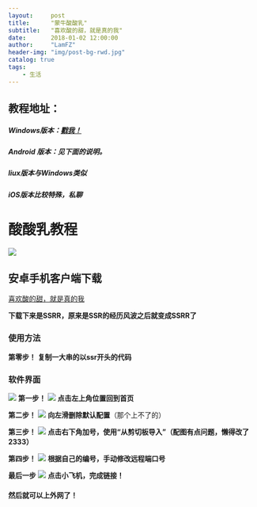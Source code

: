 ```yaml
---
layout:     post
title:      "蒙牛酸酸乳"
subtitle:   "喜欢酸的甜，就是真的我"
date:       2018-01-02 12:00:00
author:     "LamFZ"
header-img: "img/post-bg-rwd.jpg"
catalog: true
tags:
    - 生活
---
```




## 教程地址：
##### Windows版本：[戳我！](https://doub.bid/ss-jc10/)
##### Android 版本：见下面的说明。
##### liux版本与Windows类似
##### iOS版本比较特殊，私聊















##
# 酸酸乳教程
![](https://timgsa.baidu.com/timg?image&quality=80&size=b9999_10000&sec=1517311828880&di=bbf2618851d149b36452502764092803&imgtype=0&src=http%3A%2F%2Fnews.gbicom.cn%2Fuploads%2Fallimg%2F140919%2F49_140919112204_1_lit.jpg)
## 安卓手机客户端下载
[喜欢酸的甜，就是真的我](https://github.com/linfangzhi/MY_first_personal_website/raw/master/SSRR.apk)

**下载下来是SSRR，原来是SSR的经历风波之后就变成SSRR了**

### 使用方法
**第零步！**
**复制一大串的以ssr开头的代码**
### 软件界面
![](http://ww3.sinaimg.cn/large/0060lm7Tly1fnyqb91lxtj30u01hcacr.jpg)
**第一步！**
![](http://ww4.sinaimg.cn/large/0060lm7Tly1fnyqh83h72j30go0quwh0.jpg)
**点击左上角位置回到首页**

**第二步！**
![](http://ww1.sinaimg.cn/large/0060lm7Tly1fnyqh82lpnj30gg0pqq45.jpg)
**向左滑删除默认配置**（那个上不了的）

**第三步！**
![](http://ww1.sinaimg.cn/large/0060lm7Tly1fnyqh846gtj30gb0s8ju4.jpg)
**点击右下角加号，使用“从剪切板导入”（配图有点问题，懒得改了2333）**

**第四步！**
![](http://ww4.sinaimg.cn/large/0060lm7Tly1fnyqomuamtj30gi0rw40r.jpg)
**根据自己的编号，手动修改远程端口号**

**最后一步**
![](http://ww3.sinaimg.cn/large/0060lm7Tly1fnyuqtcc55j30ga0i4abj.jpg)
**点击小飞机，完成链接！**
#### 然后就可以上外网了！
